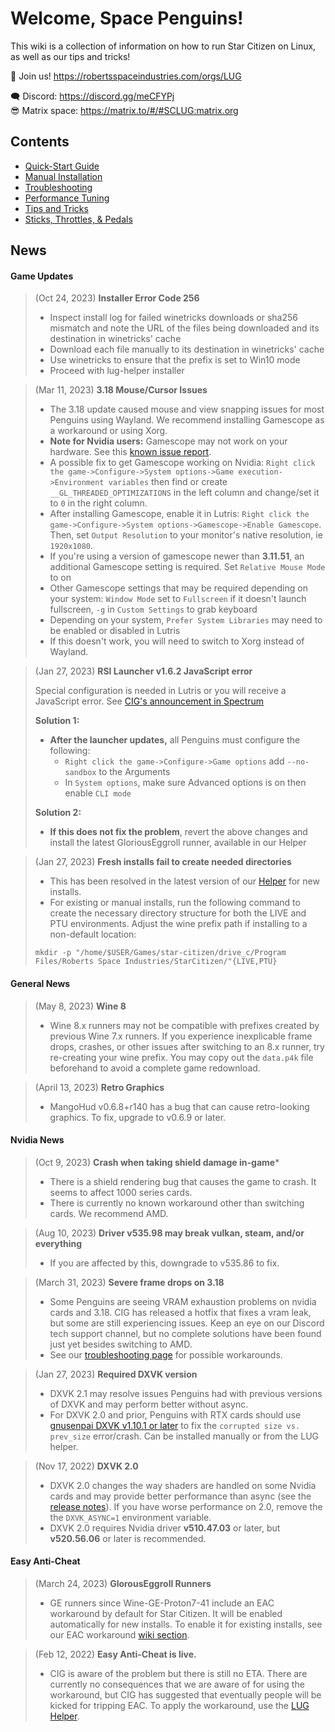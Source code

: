 # Welcome, Space Penguins!

This wiki is a collection of information on how to run Star Citizen on Linux, as well as our tips and tricks!

🐧 Join us! https://robertsspaceindustries.com/orgs/LUG  

🗨 Discord: https://discord.gg/meCFYPj  
😎 Matrix space: https://matrix.to/#/#SCLUG:matrix.org  

## Contents
* [Quick-Start Guide](Quick-Start-Guide)
* [Manual Installation](Manual-Installation)
* [Troubleshooting](Troubleshooting)
* [Performance Tuning](Performance-Tuning)
* [Tips and Tricks](Tips-and-Tricks)
* [Sticks, Throttles, & Pedals](Sticks,-Throttles,-&-Pedals)

## News

#### Game Updates

> (Oct 24, 2023) **Installer Error Code 256**  
> - Inspect install log for failed winetricks downloads or sha256 mismatch and note the URL of the files being downloaded and its destination in winetricks' cache
> - Download each file manually to its destination in winetricks' cache
> - Use winetricks to ensure that the prefix is set to Win10 mode
> - Proceed with lug-helper installer

> (Mar 11, 2023) **3.18 Mouse/Cursor Issues**  
> - The 3.18 update caused mouse and view snapping issues for most Penguins using Wayland. We recommend installing Gamescope as a workaround or using Xorg.
> - **Note for Nvidia users:** Gamescope may not work on your hardware. See this [known issue report](https://github.com/ValveSoftware/gamescope/issues/526).
> - A possible fix to get Gamescope working on Nvidia: `Right click the game->Configure->System options->Game execution->Environment variables` then find or create `__GL_THREADED_OPTIMIZATIONS` in the left column and change/set it to `0` in the right column.
> - After installing Gamescope, enable it in Lutris: `Right click the game->Configure->System options->Gamescope->Enable Gamescope`. Then, set `Output Resolution` to your monitor's native resolution, ie `1920x1080`.
> - If you're using a version of gamescope newer than **3.11.51**, an additional Gamescope setting is required. Set `Relative Mouse Mode` to on
> - Other Gamescope settings that may be required depending on your system: `Window Mode` set to `Fullscreen` if it doesn't launch fullscreen, `-g` in `Custom Settings` to grab keyboard
> - Depending on your system, `Prefer System Libraries` may need to be enabled or disabled in Lutris
> - If this doesn't work, you will need to switch to Xorg instead of Wayland.

> (Jan 27, 2023) **RSI Launcher v1.6.2 JavaScript error**  
>
> Special configuration is needed in Lutris or you will receive a JavaScript error. See [CIG's announcement in Spectrum](https://robertsspaceindustries.com/spectrum/community/SC/forum/1/thread/upcoming-launcher-update-for-linux-users/5693728  )
>
> **Solution 1:**
> - **After the launcher updates,** all Penguins must configure the following:
>   - `Right click the game->Configure->Game options` add `--no-sandbox` to the Arguments
>   - In `System options`, make sure Advanced options is on then enable `CLI mode`
>
> **Solution 2:**
> - **If this does not fix the problem**, revert the above changes and install the latest GloriousEggroll runner, available in our Helper

> (Jan 27, 2023) **Fresh installs fail to create needed directories**
> - This has been resolved in the latest version of our [Helper](https://github.com/starcitizen-lug/lug-helper/releases) for new installs.
> - For existing or manual installs, run the following command to create the necessary directory structure for both the LIVE and PTU environments. Adjust the wine prefix path if installing to a non-default location:  
> ```
> mkdir -p "/home/$USER/Games/star-citizen/drive_c/Program Files/Roberts Space Industries/StarCitizen/"{LIVE,PTU}
> ```


#### General News
> (May 8, 2023) **Wine 8**
> - Wine 8.x runners may not be compatible with prefixes created by previous Wine 7.x runners. If you experience inexplicable frame drops, crashes, or other issues after switching to an 8.x runner, try re-creating your wine prefix. You may copy out the `data.p4k` file beforehand to avoid a complete game redownload.

> (April 13, 2023) **Retro Graphics**
> - MangoHud v0.6.8+r140 has a bug that can cause retro-looking graphics. To fix, upgrade to v0.6.9 or later.

#### Nvidia News
> (Oct 9, 2023) **Crash when taking shield damage in-game***
> - There is a shield rendering bug that causes the game to crash. It seems to affect 1000 series cards.
> - There is currently no known workaround other than switching cards. We recommend AMD.

> (Aug 10, 2023) **Driver v535.98 may break vulkan, steam, and/or everything**
> - If you are affected by this, downgrade to v535.86 to fix.

> (March 31, 2023) **Severe frame drops on 3.18**
> - Some Penguins are seeing VRAM exhaustion problems on nvidia cards and 3.18. CIG has released a hotfix that fixes a vram leak, but some are still experiencing issues. Keep an eye on our Discord tech support channel, but no complete solutions have been found just yet besides switching to AMD.
> - See our [troubleshooting page](Troubleshooting#severe-frame-drops) for possible workarounds.

> (Jan 27, 2023) **Required DXVK version**
> - DXVK 2.1 may resolve issues Penguins had with previous versions of DXVK and may perform better without async.
> - For DXVK 2.0 and prior, Penguins with RTX cards should use [gnusenpai DXVK v1.10.1 or later](https://github.com/gnusenpai/dxvk/releases) to fix the `corrupted size vs. prev_size` error/crash. Can be installed manually or from the LUG helper.

> (Nov 17, 2022) **DXVK 2.0**
> - DXVK 2.0 changes the way shaders are handled on some Nvidia cards and may provide better performance than async (see the [release notes](https://github.com/doitsujin/dxvk/releases/tag/v2.0)). If you have worse performance on 2.0, remove the the `DXVK_ASYNC=1` environment variable.
> - DXVK 2.0 requires Nvidia driver **v510.47.03** or later, but **v520.56.06** or later is recommended.


#### Easy Anti-Cheat

> (March 24, 2023) **GlorousEggroll Runners**
> - GE runners since Wine-GE-Proton7-41 include an EAC workaround by default for Star Citizen. It will be enabled automatically for new installs. To enable it for existing installs, see our EAC workaround [wiki section](Tips-and-Tricks#easy-anti-cheat-workaround).

> (Feb 12, 2022) **Easy Anti-Cheat is live.**
> - CIG is aware of the problem but there is still no ETA. There are currently no consequences that we are aware of for using the workaround, but CIG has suggested that eventually people will be kicked for tripping EAC. To apply the workaround, use the [LUG Helper](https://github.com/starcitizen-lug/lug-helper).
